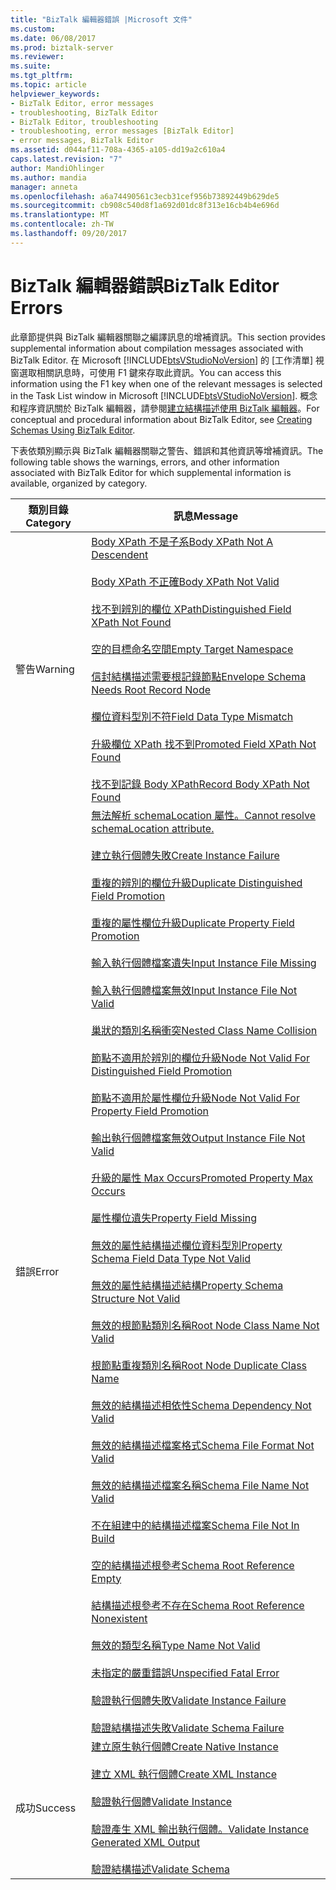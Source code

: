 ```yaml
---
title: "BizTalk 編輯器錯誤 |Microsoft 文件"
ms.custom: 
ms.date: 06/08/2017
ms.prod: biztalk-server
ms.reviewer: 
ms.suite: 
ms.tgt_pltfrm: 
ms.topic: article
helpviewer_keywords:
- BizTalk Editor, error messages
- troubleshooting, BizTalk Editor
- BizTalk Editor, troubleshooting
- troubleshooting, error messages [BizTalk Editor]
- error messages, BizTalk Editor
ms.assetid: d044af11-708a-4365-a105-dd19a2c610a4
caps.latest.revision: "7"
author: MandiOhlinger
ms.author: mandia
manager: anneta
ms.openlocfilehash: a6a74490561c3ecb31cef956b73892449b629de5
ms.sourcegitcommit: cb908c540d8f1a692d01dc8f313e16cb4b4e696d
ms.translationtype: MT
ms.contentlocale: zh-TW
ms.lasthandoff: 09/20/2017
---
```

# <a name="biztalk-editor-errors"></a><span data-ttu-id="ca4ab-102">BizTalk 編輯器錯誤</span><span class="sxs-lookup"><span data-stu-id="ca4ab-102">BizTalk Editor Errors</span></span>
<span data-ttu-id="ca4ab-103">此章節提供與 BizTalk 編輯器關聯之編譯訊息的增補資訊。</span><span class="sxs-lookup"><span data-stu-id="ca4ab-103">This section provides supplemental information about compilation messages associated with BizTalk Editor.</span></span> <span data-ttu-id="ca4ab-104">在 Microsoft [!INCLUDE[btsVStudioNoVersion](../includes/btsvstudionoversion-md.md)] 的 [工作清單] 視窗選取相關訊息時，可使用 F1 鍵來存取此資訊。</span><span class="sxs-lookup"><span data-stu-id="ca4ab-104">You can access this information using the F1 key when one of the relevant messages is selected in the Task List window in Microsoft [!INCLUDE[btsVStudioNoVersion](../includes/btsvstudionoversion-md.md)].</span></span> <span data-ttu-id="ca4ab-105">概念和程序資訊關於 BizTalk 編輯器，請參閱[建立結構描述使用 BizTalk 編輯器](../core/creating-schemas-using-biztalk-editor.md)。</span><span class="sxs-lookup"><span data-stu-id="ca4ab-105">For conceptual and procedural information about BizTalk Editor, see [Creating Schemas Using BizTalk Editor](../core/creating-schemas-using-biztalk-editor.md).</span></span>  
  
 <span data-ttu-id="ca4ab-106">下表依類別顯示與 BizTalk 編輯器關聯之警告、錯誤和其他資訊等增補資訊。</span><span class="sxs-lookup"><span data-stu-id="ca4ab-106">The following table shows the warnings, errors, and other information associated with BizTalk Editor for which supplemental information is available, organized by category.</span></span>  
  
|<span data-ttu-id="ca4ab-107">類別目錄</span><span class="sxs-lookup"><span data-stu-id="ca4ab-107">Category</span></span>|<span data-ttu-id="ca4ab-108">訊息</span><span class="sxs-lookup"><span data-stu-id="ca4ab-108">Message</span></span>|  
|--------------|-------------|  
|<span data-ttu-id="ca4ab-109">警告</span><span class="sxs-lookup"><span data-stu-id="ca4ab-109">Warning</span></span>|[<span data-ttu-id="ca4ab-110">Body XPath 不是子系</span><span class="sxs-lookup"><span data-stu-id="ca4ab-110">Body XPath Not A Descendent</span></span>](../core/warning-body-xpath-not-a-descendent.md)<br /><br /> [<span data-ttu-id="ca4ab-111">Body XPath 不正確</span><span class="sxs-lookup"><span data-stu-id="ca4ab-111">Body XPath Not Valid</span></span>](../core/warning-body-xpath-not-valid.md)<br /><br /> [<span data-ttu-id="ca4ab-112">找不到辨別的欄位 XPath</span><span class="sxs-lookup"><span data-stu-id="ca4ab-112">Distinguished Field XPath Not Found</span></span>](../core/warning-distinguished-field-xpath-not-found.md)<br /><br /> [<span data-ttu-id="ca4ab-113">空的目標命名空間</span><span class="sxs-lookup"><span data-stu-id="ca4ab-113">Empty Target Namespace</span></span>](../core/warning-empty-target-namespace.md)<br /><br /> [<span data-ttu-id="ca4ab-114">信封結構描述需要根記錄節點</span><span class="sxs-lookup"><span data-stu-id="ca4ab-114">Envelope Schema Needs Root Record Node</span></span>](../core/warning-envelope-schema-needs-root-record-node.md)<br /><br /> [<span data-ttu-id="ca4ab-115">欄位資料型別不符</span><span class="sxs-lookup"><span data-stu-id="ca4ab-115">Field Data Type Mismatch</span></span>](../core/warning-field-data-type-mismatch.md)<br /><br /> [<span data-ttu-id="ca4ab-116">升級欄位 XPath 找不到</span><span class="sxs-lookup"><span data-stu-id="ca4ab-116">Promoted Field XPath Not Found</span></span>](../core/warning-promoted-field-xpath-not-found.md)<br /><br /> [<span data-ttu-id="ca4ab-117">找不到記錄 Body XPath</span><span class="sxs-lookup"><span data-stu-id="ca4ab-117">Record Body XPath Not Found</span></span>](../core/warning-record-body-xpath-not-found.md)|  
|<span data-ttu-id="ca4ab-118">錯誤</span><span class="sxs-lookup"><span data-stu-id="ca4ab-118">Error</span></span>|[<span data-ttu-id="ca4ab-119">無法解析 schemaLocation 屬性。</span><span class="sxs-lookup"><span data-stu-id="ca4ab-119">Cannot resolve schemaLocation attribute.</span></span>](../core/error-cannot-resolve-schemalocation-attribute.md)<br /><br /> [<span data-ttu-id="ca4ab-120">建立執行個體失敗</span><span class="sxs-lookup"><span data-stu-id="ca4ab-120">Create Instance Failure</span></span>](../core/error-create-instance-failure.md)<br /><br /> [<span data-ttu-id="ca4ab-121">重複的辨別的欄位升級</span><span class="sxs-lookup"><span data-stu-id="ca4ab-121">Duplicate Distinguished Field Promotion</span></span>](../core/error-duplicate-distinguished-field-promotion.md)<br /><br /> [<span data-ttu-id="ca4ab-122">重複的屬性欄位升級</span><span class="sxs-lookup"><span data-stu-id="ca4ab-122">Duplicate Property Field Promotion</span></span>](../core/error-duplicate-property-field-promotion.md)<br /><br /> [<span data-ttu-id="ca4ab-123">輸入執行個體檔案遺失</span><span class="sxs-lookup"><span data-stu-id="ca4ab-123">Input Instance File Missing</span></span>](../core/error-input-instance-file-missing.md)<br /><br /> [<span data-ttu-id="ca4ab-124">輸入執行個體檔案無效</span><span class="sxs-lookup"><span data-stu-id="ca4ab-124">Input Instance File Not Valid</span></span>](../core/error-input-instance-file-not-valid.md)<br /><br /> [<span data-ttu-id="ca4ab-125">巢狀的類別名稱衝突</span><span class="sxs-lookup"><span data-stu-id="ca4ab-125">Nested Class Name Collision</span></span>](../core/error-nested-class-name-collision.md)<br /><br /> [<span data-ttu-id="ca4ab-126">節點不適用於辨別的欄位升級</span><span class="sxs-lookup"><span data-stu-id="ca4ab-126">Node Not Valid For Distinguished Field Promotion</span></span>](../core/error-node-not-valid-for-distinguished-field-promotion.md)<br /><br /> [<span data-ttu-id="ca4ab-127">節點不適用於屬性欄位升級</span><span class="sxs-lookup"><span data-stu-id="ca4ab-127">Node Not Valid For Property Field Promotion</span></span>](../core/error-node-not-valid-for-property-field-promotion.md)<br /><br /> [<span data-ttu-id="ca4ab-128">輸出執行個體檔案無效</span><span class="sxs-lookup"><span data-stu-id="ca4ab-128">Output Instance File Not Valid</span></span>](../core/error-output-instance-file-not-valid.md)<br /><br /> [<span data-ttu-id="ca4ab-129">升級的屬性 Max Occurs</span><span class="sxs-lookup"><span data-stu-id="ca4ab-129">Promoted Property Max Occurs</span></span>](../core/error-promoted-property-max-occurs.md)<br /><br /> [<span data-ttu-id="ca4ab-130">屬性欄位遺失</span><span class="sxs-lookup"><span data-stu-id="ca4ab-130">Property Field Missing</span></span>](../core/error-property-field-missing.md)<br /><br /> [<span data-ttu-id="ca4ab-131">無效的屬性結構描述欄位資料型別</span><span class="sxs-lookup"><span data-stu-id="ca4ab-131">Property Schema Field Data Type Not Valid</span></span>](../core/error-property-schema-field-data-type-not-valid.md)<br /><br /> [<span data-ttu-id="ca4ab-132">無效的屬性結構描述結構</span><span class="sxs-lookup"><span data-stu-id="ca4ab-132">Property Schema Structure Not Valid</span></span>](../core/error-property-schema-structure-not-valid.md)<br /><br /> [<span data-ttu-id="ca4ab-133">無效的根節點類別名稱</span><span class="sxs-lookup"><span data-stu-id="ca4ab-133">Root Node Class Name Not Valid</span></span>](../core/error-root-node-class-name-not-valid.md)<br /><br /> [<span data-ttu-id="ca4ab-134">根節點重複類別名稱</span><span class="sxs-lookup"><span data-stu-id="ca4ab-134">Root Node Duplicate Class Name</span></span>](../core/error-root-node-duplicate-class-name.md)<br /><br /> [<span data-ttu-id="ca4ab-135">無效的結構描述相依性</span><span class="sxs-lookup"><span data-stu-id="ca4ab-135">Schema Dependency Not Valid</span></span>](../core/error-schema-dependency-not-valid.md)<br /><br /> [<span data-ttu-id="ca4ab-136">無效的結構描述檔案格式</span><span class="sxs-lookup"><span data-stu-id="ca4ab-136">Schema File Format Not Valid</span></span>](../core/error-schema-file-format-not-valid.md)<br /><br /> [<span data-ttu-id="ca4ab-137">無效的結構描述檔案名稱</span><span class="sxs-lookup"><span data-stu-id="ca4ab-137">Schema File Name Not Valid</span></span>](../core/error-schema-file-name-not-valid.md)<br /><br /> [<span data-ttu-id="ca4ab-138">不在組建中的結構描述檔案</span><span class="sxs-lookup"><span data-stu-id="ca4ab-138">Schema File Not In Build</span></span>](../core/error-schema-file-not-in-build.md)<br /><br /> [<span data-ttu-id="ca4ab-139">空的結構描述根參考</span><span class="sxs-lookup"><span data-stu-id="ca4ab-139">Schema Root Reference Empty</span></span>](../core/error-schema-root-reference-empty.md)<br /><br /> [<span data-ttu-id="ca4ab-140">結構描述根參考不存在</span><span class="sxs-lookup"><span data-stu-id="ca4ab-140">Schema Root Reference Nonexistent</span></span>](../core/error-schema-root-reference-nonexistent.md)<br /><br /> [<span data-ttu-id="ca4ab-141">無效的類型名稱</span><span class="sxs-lookup"><span data-stu-id="ca4ab-141">Type Name Not Valid</span></span>](../core/error-type-name-not-valid.md)<br /><br /> [<span data-ttu-id="ca4ab-142">未指定的嚴重錯誤</span><span class="sxs-lookup"><span data-stu-id="ca4ab-142">Unspecified Fatal Error</span></span>](../core/error-unspecified-fatal-error.md)<br /><br /> [<span data-ttu-id="ca4ab-143">驗證執行個體失敗</span><span class="sxs-lookup"><span data-stu-id="ca4ab-143">Validate Instance Failure</span></span>](../core/error-validate-instance-failure.md)<br /><br /> [<span data-ttu-id="ca4ab-144">驗證結構描述失敗</span><span class="sxs-lookup"><span data-stu-id="ca4ab-144">Validate Schema Failure</span></span>](../core/error-validate-schema-failure.md)|  
|<span data-ttu-id="ca4ab-145">成功</span><span class="sxs-lookup"><span data-stu-id="ca4ab-145">Success</span></span>|[<span data-ttu-id="ca4ab-146">建立原生執行個體</span><span class="sxs-lookup"><span data-stu-id="ca4ab-146">Create Native Instance</span></span>](../core/success-create-native-instance.md)<br /><br /> [<span data-ttu-id="ca4ab-147">建立 XML 執行個體</span><span class="sxs-lookup"><span data-stu-id="ca4ab-147">Create XML Instance</span></span>](../core/success-create-xml-instance.md)<br /><br /> [<span data-ttu-id="ca4ab-148">驗證執行個體</span><span class="sxs-lookup"><span data-stu-id="ca4ab-148">Validate Instance</span></span>](../core/success-validate-instance.md)<br /><br /> [<span data-ttu-id="ca4ab-149">驗證產生 XML 輸出執行個體。</span><span class="sxs-lookup"><span data-stu-id="ca4ab-149">Validate Instance Generated XML Output</span></span>](../core/success-validate-instance-generated-xml-output.md)<br /><br /> [<span data-ttu-id="ca4ab-150">驗證結構描述</span><span class="sxs-lookup"><span data-stu-id="ca4ab-150">Validate Schema</span></span>](../core/success-validate-schema.md)|